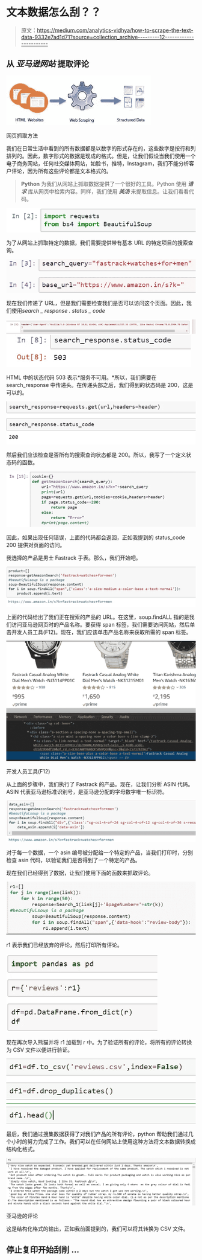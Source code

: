 # 文本数据怎么刮？？

> 原文：<https://medium.com/analytics-vidhya/how-to-scrape-the-text-data-9332e7ad1d71?source=collection_archive---------12----------------------->

## 从 ***亚马逊网站*** 提取评论

![](img/d70d7555269ca349e5a8794b263b3b71.png)

网页抓取方法

我们在日常生活中看到的所有数据都是以数字的形式存在的，这些数字是按行和列排列的。因此，数字形式的数据是现成的格式。但是，让我们假设当我们使用一个电子商务网站，任何社交媒体网站，如脸书，推特，Instagram，我们不能分析客户评论，因为所有这些评论都是文本格式的。

> **Python** 为我们从网站上抓取数据提供了一个很好的工具。Python 使用 ***请求*** 库从网页中检索内容。同样，我们使用 ***美汤*** 来提取信息。让我们看看代码。

![](img/581d66e122fd66445db2521e9d6a80c0.png)

为了从网站上抓取特定的数据，我们需要提供带有基本 URL 的特定项目的搜索查询。

![](img/49a4662ad9a7487096afd34f9106d97a.png)

现在我们传递了 URL，但是我们需要检查我们是否可以访问这个页面。因此，我们使用*search _ response . status _ code*

![](img/2d1fd6458933f22ba2c61b0553cd11e2.png)![](img/66bf07680719ffe05cada8864a41b0f3.png)

HTML 中的状态代码 503 表示*服务不可用。*所以，我们需要在 search_response 中传递头。在传递头部之后，我们得到的状态码是 200，这是可以的。

![](img/3444885de6f1768b62ab80ed1a43c7b7.png)

然后我们应该检查是否所有的搜索查询状态都是 200。所以，我写了一个定义状态码的函数。

![](img/09122bb79a85a94d2b56fd2979f40d15.png)

因此，如果出现任何错误，上面的代码都会返回，正如我提到的 status_code 200 提供对页面的访问。

我选择的产品是男士 Fastrack 手表。那么，我们开始吧。

![](img/33317286388008cb91f7c309c62b8991.png)

上面的代码给出了我们正在搜索的产品的 URL。在这里，soup.findALL 指的是我们访问亚马逊网页时的产品名称。要获得 span 标签，我们需要访问网站，然后单击开发人员工具(F12)。现在，我们应该单击产品名称来获取所需的 span 标签。

![](img/798e4d0bbe4d15e37f1964fea726c1a3.png)

开发人员工具(F12)

从上面的步骤中，我们执行了 Fastrack 的产品。现在，让我们分析 ASIN 代码。ASIN 代表亚马逊标准识别号，是亚马逊分配的字母数字唯一标识符。

![](img/533bc56bfba91316ef3f8d3386efcef9.png)

对于每一个数据，一个 asin 编号被分配给一个特定的产品，当我们打印时，分别检查 asin 代码，以验证我们是否得到了一个特定的产品。

现在我们已经得到了数据，让我们使用下面的函数来抓取评论。

![](img/545836584455d166d955fc5ef767db52.png)

r1 表示我们已经放弃的评论，然后打印所有评论。

![](img/9b7bb4d8840242496a204cb9889ef6e8.png)

现在再次导入熊猫并将 r1 加载到 r 中。为了验证所有的评论，将所有的评论转换为 CSV 文件以便进行验证。

![](img/2b538a57f967b93e2537530bb42322f8.png)

最后，我们通过搜集数据获得了对我们产品的所有评论，python 帮助我们通过几个小时的努力完成了工作。我们可以在任何网站上使用这种方法将文本数据转换成结构化格式。

![](img/7e0219906eaac658a4c6c645695cc448.png)

亚马逊的评论

这是结构化格式的输出，正如我前面提到的，我们可以将其转换为 CSV 文件。

## **停止复印开始刮削** …
